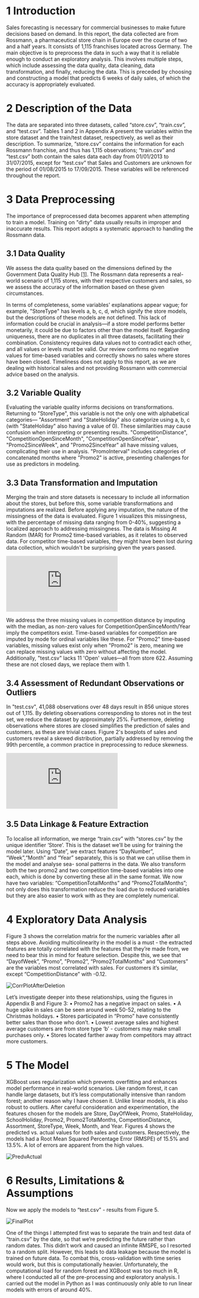 # 1 Introduction

Sales forecasting is necessary for commercial businesses to make future decisions based on demand. In this report, the data collected are from Rossmann, a pharmaceutical store chain in Europe over the course of two and a half years. It consists of 1,115 franchises located across Germany. The main objective is to preprocess the data in such a way that it is reliable enough to conduct an exploratory analysis. This involves multiple steps, which include assessing the data quality, data cleaning, data transformation, and finally, reducing the data. This is preceded by choosing and constructing a model that predicts 6 weeks of daily sales, of which the accuracy is appropriately evaluated.

# 2 Description of the Data

The data are separated into three datasets, called “store.csv”, “train.csv”, and “test.csv”. Tables 1 and 2 in Appendix A present the variables within the store dataset and the train/test dataset, respectively, as well as their description. To summarize, “store.csv” contains the information for each Rossmann franchise, and thus has 1,115 observations; “train.csv” and “test.csv” both contain the sales data each day from 01/01/2013 to 31/07/2015, except for “test.csv” that Sales and Customers are unknown for the period of 01/08/2015 to 17/09/2015. These variables will be referenced throughout the report.

# 3 Data Preprocessing

The importance of preprocessed data becomes apparent when attempting to train a model. Training on "dirty" data usually results in improper and inaccurate results. This report adopts a systematic approach to handling the Rossmann data.

## 3.1 Data Quality

We assess the data quality based on the dimensions defined by the Government Data Quality Hub [[1]](#references). The Rossmann data represents a real-world scenario of 1,115 stores, with their respective customers and sales, so we assess the accuracy of the information based on these given circumstances.

In terms of completeness, some variables' explanations appear vague; for example, "StoreType" has levels a, b, c, d, which signify the store models, but the descriptions of these models are not defined. This lack of information could be crucial in analysis—if a store model performs better monetarily, it could be due to factors other than the model itself. Regarding uniqueness, there are no duplicates in all three datasets, facilitating their combination. Consistency requires data values not to contradict each other, and all values or levels must be valid. Our review confirms no negative values for time-based variables and correctly shows no sales where stores have been closed. Timeliness does not apply to this report, as we are dealing with historical sales and not providing Rossmann with commercial advice based on the analysis.

## 3.2 Variable Quality

Evaluating the variable quality informs decisions on transformations. Returning to "StoreType", this variable is not the only one with alphabetical categories— "Assortment" and "StateHoliday" also categorize using a, b, c (with "StateHoliday" also having a value of 0). These similarities may cause confusion when interpreting or presenting results. "CompetitionDistance", "CompetitionOpenSinceMonth", "CompetitionOpenSinceYear", "Promo2SinceWeek", and "Promo2SinceYear" all have missing values, complicating their use in analysis. "PromoInterval" includes categories of concatenated months where "Promo2" is active, presenting challenges for use as predictors in modeling.

## 3.3 Data Transformation and Imputation

Merging the train and store datasets is necessary to include all information about the stores, but before this, some variable transformations and imputations are realized. Before applying any imputation, the nature of the missingness of the data is evaluated. Figure 1 visualizes this missingness, with the percentage of missing data ranging from 0-40%, suggesting a localized approach to addressing missingness. The data is Missing At Random (MAR) for Promo2 time-based variables, as it relates to observed data. For competitor time-based variables, they might have been lost during data collection, which wouldn't be surprising given the years passed.

![MissingnessofData](https://github.com/user-attachments/files/16404547/MissingnessofData.pdf)

We address the three missing values in competition distance by imputing with the median, as non-zero values for CompetitionOpenSinceMonth/Year imply the competitors exist. Time-based variables for competition are imputed by mode for ordinal variables like these. For "Promo2" time-based variables, missing values exist only when "Promo2" is zero, meaning we can replace missing values with zero without affecting the model. Additionally, "test.csv" lacks 11 'Open' values—all from store 622. Assuming these are not closed days, we replace them with 1. 


## 3.4 Assessment of Redundant Observations or Outliers

In "test.csv", 41,088 observations over 48 days result in 856 unique stores out of 1,115. By deleting observations corresponding to stores not in the test set, we reduce the dataset by approximately 25%. Furthermore, deleting observations where stores are closed simplifies the prediction of sales and customers, as these are trivial cases. Figure 2's boxplots of sales and customers reveal a skewed distribution, partially addressed by removing the 99th percentile, a common practice in preprocessing to reduce skewness.

![Outliers](https://github.com/user-attachments/files/16404558/Outliers.pdf)

## 3.5 Data Linkage & Feature Extraction

To localise all information, we merge “train.csv” with “stores.csv” by the unique identifier ‘Store’. This is the dataset we’ll be using for training the model later. Using “Date”, we extract features “DayNumber”, “Week”,“Month” and “Year” separately, this is so that we can utilise them in the model and analyse sea- sonal patterns in the data. We also transform both the two promo2 and two competition time-based variables into one each, which is done by converting these all in the same format. We now have two variables: “CompetitionTotalMonths” and “Promo2TotalMonths”; not only does this transformation reduce the load due to reduced variables but they are also easier to work with as they are completely numerical.

# 4 Exploratory Data Analysis

Figure 3 shows the correlation matrix for the numeric variables after all steps above. Avoiding multicolinearity in the model is a must - the extracted features are totally correlated with the features that they’re made from, we need to bear this in mind for feature selection. Despite this, we see that “DayofWeek”, “Promo”, ”Promo2”, “Promo2TotalMonths” and “Customers” are the variables most correlated with sales. For customers it’s similar, except “CompetitionDistance” with -0.12.

![CorrPlotAfterDeletion](https://github.com/user-attachments/files/16404565/CorrPlotAfterDeletion.png)

Let’s investigate deeper into these relationships, using the figures in Appendix B and Figure 3:
• Promo2 has a negative impact on sales.
• A huge spike in sales can be seen around week 50-52, relating to the Christmas holidays.
• Stores participated in “Promo” have consistently better sales than those who don’t.
• Lowest average sales and highest average customers are from store type ‘b’ - customers may make small purchases only.
• Stores located farther away from competitors may attract more customers.

# 5 The Model

XGBoost uses regularization which prevents overfitting and enhances model performance in real-world scenarios. Like random forest, it can handle large datasets, but it’s less computationally intensive than random forest; another reason why I have chosen it. Unlike linear models, it is also robust to outliers. After careful consideration and experimentation, the features chosen for the models are Store, DayOfWeek, Promo, StateHoliday, SchoolHoliday, Promo2, Promo2TotalMonths, CompetitionDistance, Assortment, StoreType, Week, Month, and Year. Figures 4 shows the predicted vs. actual values for both sales and customers. Respectively, the models had a Root Mean Squared Percentage Error (RMSPE) of 15.5% and 13.5%. A lot of errors are apparent from the high values.

![PredvActual](https://github.com/user-attachments/assets/8a6a7e5a-2ca6-42fa-b3df-ed978f3650de)

# 6 Results, Limitations & Assumptions

Now we apply the models to “test.csv” - results from Figure 5.

![FinalPlot](https://github.com/user-attachments/assets/3b599a56-019c-4f51-99c0-b9c2b9e61615)

One of the things I attempted first was to separate the train and test data of “train.csv” by the date, so that we’re predicting the future rather than random dates. This didn’t work and caused an infinite RMSPE, so I resorted to a random split. However, this leads to data leakage because the model is trained on future data. To combat this, cross-validation with time series would work, but this is computationally heavier. Unfortunately, the computational load for random forest and XGBoost was too much in R, where I conducted all of the pre-processing and exploratory analysis. I carried out the model in Python as I was continuously only able to run linear models with errors of around 40%.


